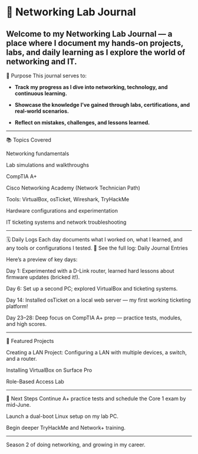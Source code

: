 
<h1>🧠 Networking Lab Journal</h1>

Welcome to my Networking Lab Journal — a place where I document my hands-on projects, labs, and daily learning as I explore the world of networking and IT.
--------------------------------------------------------------------------------------------------------------------------------------------------------------------------------
🎯 Purpose
This journal serves to:

 - <b>Track my progress as I dive into networking, technology, and continuous learning.</b>

 - <b>Showcase the knowledge I’ve gained through labs, certifications, and real-world scenarios.</b>

 - <b>Reflect on mistakes, challenges, and lessons learned.</b>
--------------------------------------------------------------------------------------------------------------------------------------------------------------------------------
📚 Topics Covered

Networking fundamentals

Lab simulations and walkthroughs

CompTIA A+

Cisco Networking Academy (Network Technician Path)

Tools: VirtualBox, osTicket, Wireshark, TryHackMe

Hardware configurations and experimentation

IT ticketing systems and network troubleshooting

--------------------------------------------------------------------------------------------------------------------------------------------------------------------------------
🗓️ Daily Logs
Each day documents what I worked on, what I learned, and any tools or configurations I tested.
🔗 See the full log: Daily Journal Entries


Here’s a preview of key days:

Day 1: Experimented with a D-Link router, learned hard lessons about firmware updates (bricked it!).

Day 6: Set up a second PC; explored VirtualBox and ticketing systems.

Day 14: Installed osTicket on a local web server — my first working ticketing platform!

Day 23–28: Deep focus on CompTIA A+ prep — practice tests, modules, and high scores.

--------------------------------------------------------------------------------------------------------------------------------------------------------------------------------
🧪 Featured Projects

Creating a LAN Project: Configuring a LAN with multiple devices, a switch, and a router.

Installing VirtualBox on Surface Pro

Role-Based Access Lab

--------------------------------------------------------------------------------------------------------------------------------------------------------------------------------

📅 Next Steps
Continue A+ practice tests and schedule the Core 1 exam by mid-June.

Launch a dual-boot Linux setup on my lab PC.

Begin deeper TryHackMe and Network+ training.


------------------------------------------------------------------------------------------
Season 2 of doing networking, and growing in my career.

